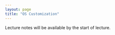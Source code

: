```yaml
---
layout: page
title: "OS Customization"
---
```


Lecture notes will be available by the start of lecture.

